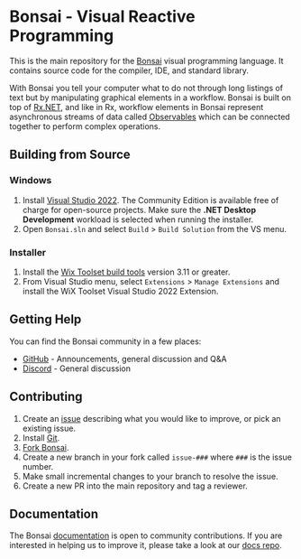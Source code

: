 # Bonsai - Visual Reactive Programming

This is the main repository for the [Bonsai](https://bonsai-rx.org/) visual programming language. It contains source code for the compiler, IDE, and standard library.

With Bonsai you tell your computer what to do not through long listings of text but by manipulating graphical elements in a workflow. Bonsai is built on top of [Rx.NET](http://reactivex.io/), and like in Rx, workflow elements in Bonsai represent asynchronous streams of data called [Observables](https://bonsai-rx.org/docs/articles/observables.html) which can be connected together to perform complex operations.

Building from Source
--------------------

### Windows

1. Install [Visual Studio 2022](https://visualstudio.microsoft.com/downloads/). The Community Edition is available free of charge for open-source projects. Make sure the **.NET Desktop Development** workload is selected when running the installer.
2. Open `Bonsai.sln` and select `Build` > `Build Solution` from the VS menu.

### Installer

1. Install the [Wix Toolset build tools](https://wixtoolset.org/releases/) version 3.11 or greater.
2. From Visual Studio menu, select `Extensions` > `Manage Extensions` and install the WiX Toolset Visual Studio 2022 Extension.

Getting Help
------------

You can find the Bonsai community in a few places:
 * [GitHub](https://github.com/bonsai-rx/bonsai/discussions) - Announcements, general discussion and Q&A
 * [Discord](https://discord.gg/K8jUKH7) - General discussion

Contributing
------------

1. Create an [issue](https://github.com/bonsai-rx/bonsai/issues) describing what you would like to improve, or pick an existing issue.
2. Install [Git](https://git-scm.com/downloads).
3. [Fork Bonsai](https://github.com/bonsai-rx/bonsai/fork).
4. Create a new branch in your fork called `issue-###` where `###` is the issue number.
5. Make small incremental changes to your branch to resolve the issue.
6. Create a new PR into the main repository and tag a reviewer.

Documentation
-------------

The Bonsai [documentation](https://bonsai-rx.org/docs/) is open to community contributions. If you are interested in helping us to improve it, please take a look at our [docs repo](https://github.com/bonsai-rx/docs).
